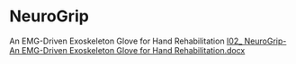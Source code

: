 # NeuroGrip
An EMG-Driven Exoskeleton Glove for Hand Rehabilitation
[I02_ NeuroGrip- An EMG-Driven Exoskeleton Glove for Hand Rehabilitation.docx](https://github.com/user-attachments/files/18547882/I02_.NeuroGrip-.An.EMG-Driven.Exoskeleton.Glove.for.Hand.Rehabilitation.docx)
